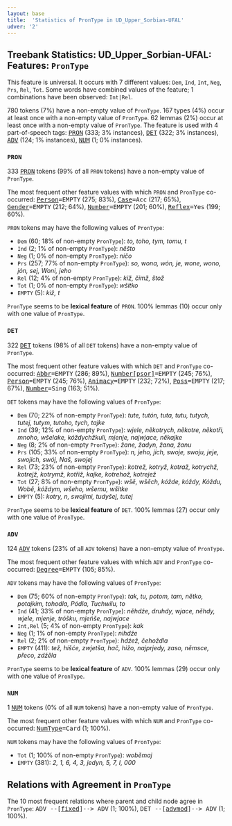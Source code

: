 ```yaml
---
layout: base
title:  'Statistics of PronType in UD_Upper_Sorbian-UFAL'
udver: '2'
---
```


## Treebank Statistics: UD_Upper_Sorbian-UFAL: Features: `PronType`

This feature is universal.
It occurs with 7 different values: `Dem`, `Ind`, `Int`, `Neg`, `Prs`, `Rel`, `Tot`.
Some words have combined values of the feature; 1 combinations have been observed: `Int|Rel`.

780 tokens (7%) have a non-empty value of `PronType`.
167 types (4%) occur at least once with a non-empty value of `PronType`.
62 lemmas (2%) occur at least once with a non-empty value of `PronType`.
The feature is used with 4 part-of-speech tags: <tt><a href="hsb_ufal-pos-PRON.html">PRON</a></tt> (333; 3% instances), <tt><a href="hsb_ufal-pos-DET.html">DET</a></tt> (322; 3% instances), <tt><a href="hsb_ufal-pos-ADV.html">ADV</a></tt> (124; 1% instances), <tt><a href="hsb_ufal-pos-NUM.html">NUM</a></tt> (1; 0% instances).

### `PRON`

333 <tt><a href="hsb_ufal-pos-PRON.html">PRON</a></tt> tokens (99% of all `PRON` tokens) have a non-empty value of `PronType`.

The most frequent other feature values with which `PRON` and `PronType` co-occurred: <tt><a href="hsb_ufal-feat-Person.html">Person</a></tt><tt>=EMPTY</tt> (275; 83%), <tt><a href="hsb_ufal-feat-Case.html">Case</a></tt><tt>=Acc</tt> (217; 65%), <tt><a href="hsb_ufal-feat-Gender.html">Gender</a></tt><tt>=EMPTY</tt> (212; 64%), <tt><a href="hsb_ufal-feat-Number.html">Number</a></tt><tt>=EMPTY</tt> (201; 60%), <tt><a href="hsb_ufal-feat-Reflex.html">Reflex</a></tt><tt>=Yes</tt> (199; 60%).

`PRON` tokens may have the following values of `PronType`:

* `Dem` (60; 18% of non-empty `PronType`): <em>to, toho, tym, tomu, t</em>
* `Ind` (2; 1% of non-empty `PronType`): <em>něšto</em>
* `Neg` (1; 0% of non-empty `PronType`): <em>ničo</em>
* `Prs` (257; 77% of non-empty `PronType`): <em>so, wona, wón, je, wone, wono, jón, sej, Woni, jeho</em>
* `Rel` (12; 4% of non-empty `PronType`): <em>kiž, čimž, štož</em>
* `Tot` (1; 0% of non-empty `PronType`): <em>wšitko</em>
* `EMPTY` (5): <em>kiž, t</em>

`PronType` seems to be **lexical feature** of `PRON`. 100% lemmas (10) occur only with one value of `PronType`.

### `DET`

322 <tt><a href="hsb_ufal-pos-DET.html">DET</a></tt> tokens (98% of all `DET` tokens) have a non-empty value of `PronType`.

The most frequent other feature values with which `DET` and `PronType` co-occurred: <tt><a href="hsb_ufal-feat-Abbr.html">Abbr</a></tt><tt>=EMPTY</tt> (286; 89%), <tt><a href="hsb_ufal-feat-Number-psor.html">Number[psor]</a></tt><tt>=EMPTY</tt> (245; 76%), <tt><a href="hsb_ufal-feat-Person.html">Person</a></tt><tt>=EMPTY</tt> (245; 76%), <tt><a href="hsb_ufal-feat-Animacy.html">Animacy</a></tt><tt>=EMPTY</tt> (232; 72%), <tt><a href="hsb_ufal-feat-Poss.html">Poss</a></tt><tt>=EMPTY</tt> (217; 67%), <tt><a href="hsb_ufal-feat-Number.html">Number</a></tt><tt>=Sing</tt> (163; 51%).

`DET` tokens may have the following values of `PronType`:

* `Dem` (70; 22% of non-empty `PronType`): <em>tute, tutón, tuta, tutu, tutych, tutej, tutym, tutoho, tych, tajke</em>
* `Ind` (39; 12% of non-empty `PronType`): <em>wjele, někotrych, někotre, někotři, mnoho, wšelake, kóždychžkuli, mjenje, najwjace, někajke</em>
* `Neg` (8; 2% of non-empty `PronType`): <em>žane, žadyn, žana, žanu</em>
* `Prs` (105; 33% of non-empty `PronType`): <em>n, jeho, jich, swoje, swoju, jeje, swojich, swój, Naš, swojej</em>
* `Rel` (73; 23% of non-empty `PronType`): <em>kotrež, kotryž, kotraž, kotrychž, kotrejž, kotrymž, kotřiž, kajke, kotrehož, kotrejež</em>
* `Tot` (27; 8% of non-empty `PronType`): <em>wšě, wšěch, kóžde, kóždy, Kóždu, Wobě, kóždym, wšeho, wšemu, wšitke</em>
* `EMPTY` (5): <em>kotry, n, swojimi, tudyšej, tutej</em>

`PronType` seems to be **lexical feature** of `DET`. 100% lemmas (27) occur only with one value of `PronType`.

### `ADV`

124 <tt><a href="hsb_ufal-pos-ADV.html">ADV</a></tt> tokens (23% of all `ADV` tokens) have a non-empty value of `PronType`.

The most frequent other feature values with which `ADV` and `PronType` co-occurred: <tt><a href="hsb_ufal-feat-Degree.html">Degree</a></tt><tt>=EMPTY</tt> (105; 85%).

`ADV` tokens may have the following values of `PronType`:

* `Dem` (75; 60% of non-empty `PronType`): <em>tak, tu, potom, tam, nětko, potajkim, tohodla, Pódla, Tuchwilu, to</em>
* `Ind` (41; 33% of non-empty `PronType`): <em>něhdźe, druhdy, wjace, něhdy, wjele, mjenje, tróšku, mjeńše, najwjace</em>
* `Int,Rel` (5; 4% of non-empty `PronType`): <em>kak</em>
* `Neg` (1; 1% of non-empty `PronType`): <em>nihdźe</em>
* `Rel` (2; 2% of non-empty `PronType`): <em>hdźež, čehoždla</em>
* `EMPTY` (411): <em>tež, hišće, zwjetša, hač, hižo, najprjedy, zaso, němsce, přeco, zdźěla</em>

`PronType` seems to be **lexical feature** of `ADV`. 100% lemmas (29) occur only with one value of `PronType`.

### `NUM`

1 <tt><a href="hsb_ufal-pos-NUM.html">NUM</a></tt> tokens (0% of all `NUM` tokens) have a non-empty value of `PronType`.

The most frequent other feature values with which `NUM` and `PronType` co-occurred: <tt><a href="hsb_ufal-feat-NumType.html">NumType</a></tt><tt>=Card</tt> (1; 100%).

`NUM` tokens may have the following values of `PronType`:

* `Tot` (1; 100% of non-empty `PronType`): <em>woběmaj</em>
* `EMPTY` (381): <em>2, 1, 6, 4, 3, jedyn, 5, 7, I, 000</em>

## Relations with Agreement in `PronType`

The 10 most frequent relations where parent and child node agree in `PronType`:
<tt>ADV --[<tt><a href="hsb_ufal-dep-fixed.html">fixed</a></tt>]--> ADV</tt> (1; 100%),
<tt>DET --[<tt><a href="hsb_ufal-dep-advmod.html">advmod</a></tt>]--> ADV</tt> (1; 100%).

